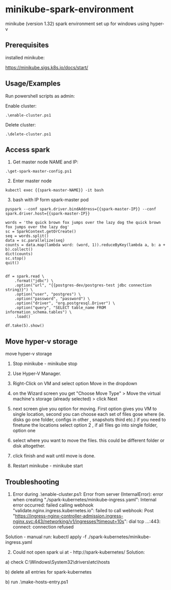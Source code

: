 # minikube-spark-environment
minikube (version 1.32) spark environment set up for windows using hyper-v

## Prerequisites
installed minikube:

https://minikube.sigs.k8s.io/docs/start/

## Usage/Examples
Run powershell scripts as admin:

Enable cluster:
```
.\enable-cluster.ps1
```

Delete cluster:
```
.\delete-cluster.ps1
```

## Access spark
1. Get master node NAME and IP:

```
.\get-spark-master-config.ps1
```

2. Enter master node

```
kubectl exec {{spark-master-NAME}} -it bash
```

3. bash with IP form spark-master pod

```
pyspark --conf spark.driver.bindAddress={{spark-master-IP}} --conf spark.driver.host={{spark-master-IP}}
```

```
words = 'the quick brown fox jumps over the lazy dog the quick brown fox jumps over the lazy dog'
sc = SparkContext.getOrCreate()
seq = words.split()
data = sc.parallelize(seq)
counts = data.map(lambda word: (word, 1)).reduceByKey(lambda a, b: a + b).collect()
dict(counts)
sc.stop()
quit()


df = spark.read \
    .format("jdbc") \
    .option("url", "{{postgres-dev/postgres-test jdbc connection string}}") \
    .option("user", "postgres") \
    .option("password", "password") \
    .option("driver", "org.postgresql.Driver") \
	.option("query", "SELECT table_name FROM information_schema.tables") \
    .load()

df.take(5).show()
```

## Move hyper-v storage

move hyper-v storage

1. Stop minikube - minikube stop
2. Use Hyper-V Manager.
3. Right-Click on VM and select option Move in the dropdown
4. on the Wizard screen you get "Choose Move Type" > Move the virtual machine's storage (already selected) > click Next

5. next screen give you option for moving. First option gives you VM to single location,
   second you can choose each set of files gose where (ie. disks go one folder, configs in other , snapshots third etc.) if you need to finetune the locations select option 2 , if all files go into single folder, option one

6. select where you want to move the files. this could be different folder or disk altogether.
7. click finish and wait until move is done.
8. Restart minikube - minikube start

## Troubleshooting

1. Error during .\enable-cluster.ps1:
   Error from server (InternalError): error when creating "./spark-kubernetes/minikube-ingress.yaml": Internal error occurred: failed calling webhook "validate.nginx.ingress.kubernetes.io": failed to call webhook: Post "https://ingress-nginx-controller-admission.ingress-nginx.svc:443/networking/v1/ingresses?timeout=10s": dial tcp *.*.*.*:443: connect: connection refused

Solution - manual run:
kubectl apply -f ./spark-kubernetes/minikube-ingress.yaml

2. Could not open spark ui at - http://spark-kubernetes/
   Solution:

a) check C:\Windows\System32\drivers\etc\hosts

b) delete all entries for spark-kubernetes

b) run .\make-hosts-entry.ps1